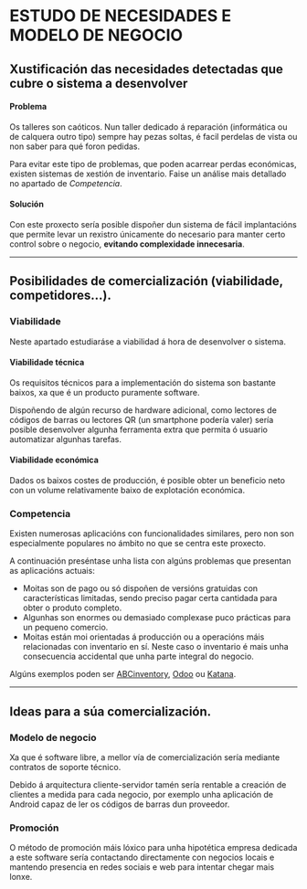 # ESTUDO DE NECESIDADES E MODELO DE NEGOCIO

## Xustificación das necesidades detectadas que cubre o sistema a desenvolver

#### Problema

Os talleres son caóticos. Nun taller dedicado á reparación (informática ou de calquera outro tipo) sempre hay pezas soltas, é facil perdelas de vista ou non saber para qué foron pedidas.

Para evitar este tipo de problemas, que poden acarrear perdas económicas, existen sistemas de xestión de inventario. Faise un análise mais detallado no apartado de *Competencia*.

#### Solución

Con este proxecto sería posible dispoñer dun sistema de fácil implantacións que permite levar un rexistro únicamente do necesario para manter certo control sobre o negocio, **evitando complexidade innecesaria**.

----------------------------------


## Posibilidades de comercialización (viabilidade, competidores…).

### Viabilidade

Neste apartado estudiaráse a viabilidad á hora de desenvolver o sistema.

#### Viabilidade técnica

Os requisitos técnicos para a implementación do sistema son bastante baixos, xa que é un producto puramente software.

Dispoñendo de algún recurso de hardware adicional, como lectores de códigos de barras ou lectores QR (un smartphone podería valer) sería posible desenvolver algunha ferramenta extra que permita ó usuario automatizar algunhas tarefas.

#### Viabilidade económica

Dados os baixos costes de producción, é posible obter un beneficio neto con un volume relativamente baixo de explotación económica.

### Competencia

Existen numerosas aplicacións con funcionalidades similares, pero non son especialmente populares no ámbito no que se centra este proxecto.

A continuación preséntase unha lista con algúns problemas que presentan as aplicacións actuais:

 * Moitas son de pago ou só dispoñen de versións gratuidas con características limitadas, sendo preciso pagar certa cantidada para obter o produto completo.
 * Algunhas son enormes ou demasiado complexase puco prácticas para un pequeno comercio.
 * Moitas están moi orientadas á producción ou a operacións máis relacionadas con inventario en sí. Neste caso o inventario é mais unha consecuencia accidental que unha parte integral do negocio.

 Algúns exemplos poden ser [ABCinventory](http://www.almyta.com/abc_inventory_software.asp), [Odoo](https://www.odoo.com/es_ES/) ou [Katana](https://katanamrp.com/?utm_content=EP%2Fes%2Farticles%2Fbest-inventory-management-software).

------------------


## Ideas para a súa comercialización.

### Modelo de negocio

Xa que é software libre, a mellor vía de comercialización sería mediante contratos de soporte técnico.

Debido á arquitectura cliente-servidor tamén sería rentable a creación de clientes a medida para cada negocio, por exemplo unha aplicación de Android capaz de ler os códigos de barras dun proveedor.

### Promoción

O método de promoción máis lóxico para unha hipotética empresa dedicada a este software sería contactando directamente con negocios locais e mantendo presencia en redes sociais e web para intentar chegar mais lonxe.
